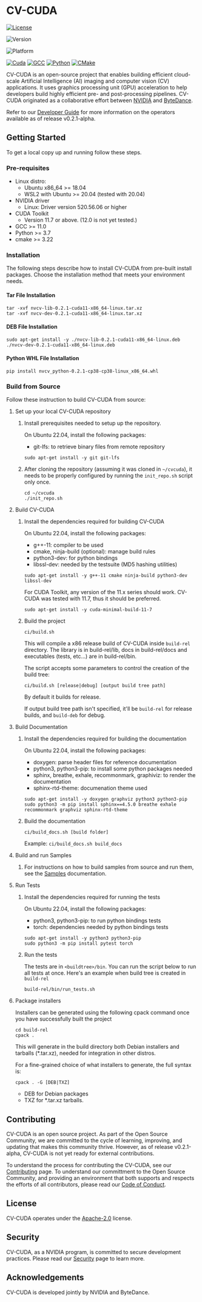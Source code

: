 # CV-CUDA

[![License](https://img.shields.io/badge/License-Apache_2.0-yellogreen.svg)](https://opensource.org/licenses/Apache-2.0)

![Version](https://img.shields.io/badge/Version-v0.2.1--alpha-blue)

![Platform](https://img.shields.io/badge/Platform-linux--64_%7C_win--64_wsl2-gray)

[![Cuda](https://img.shields.io/badge/CUDA-v11.7-%2376B900?logo=nvidia)](https://developer.nvidia.com/cuda-toolkit-archive)
[![GCC](https://img.shields.io/badge/GCC-v11.0-yellow)](https://gcc.gnu.org/gcc-11/changes.html)
[![Python](https://img.shields.io/badge/python-v3.7_%7c_v3.8_%7c_v3.9_%7c_v3.10-blue?logo=python)](https://www.python.org/)
[![CMake](https://img.shields.io/badge/CMake-v3.22-%23008FBA?logo=cmake)](https://cmake.org/)

CV-CUDA is an open-source project that enables building efficient cloud-scale
Artificial Intelligence (AI) imaging and computer vision (CV) applications. It
uses graphics processing unit (GPU) acceleration to help developers build highly
efficient pre- and post-processing pipelines. CV-CUDA originated as a
collaborative effort between [NVIDIA][NVIDIA Develop] and [ByteDance][ByteDance].

Refer to our [Developer Guide](DEVELOPER_GUIDE.md) for more information on the
operators available as of release v0.2.1-alpha.

## Getting Started

To get a local copy up and running follow these steps.

### Pre-requisites

- Linux distro:
  - Ubuntu x86_64 >= 18.04
  - WSL2 with Ubuntu >= 20.04 (tested with 20.04)
- NVIDIA driver
    - Linux: Driver version 520.56.06 or higher
- CUDA Toolkit
    - Version 11.7 or above. (12.0 is not yet tested.)
- GCC >= 11.0
- Python >= 3.7
- cmake >= 3.22

### Installation

The following steps describe how to install CV-CUDA from pre-built install
packages. Choose the installation method that meets your environment needs.

#### Tar File Installation

```shell
tar -xvf nvcv-lib-0.2.1-cuda11-x86_64-linux.tar.xz
tar -xvf nvcv-dev-0.2.1-cuda11-x86_64-linux.tar.xz
```

#### DEB File Installation

```shell
sudo apt-get install -y ./nvcv-lib-0.2.1-cuda11-x86_64-linux.deb ./nvcv-dev-0.2.1-cuda11-x86_64-linux.deb
```

#### Python WHL File Installation

```shell
pip install nvcv_python-0.2.1-cp38-cp38-linux_x86_64.whl
```

### Build from Source

Follow these instruction to build CV-CUDA from source:

1. Set up your local CV-CUDA repository

    1. Install prerequisites needed to setup up the repository.

       On Ubuntu 22.04, install the following packages:
       - git-lfs: to retrieve binary files from remote repository

       ```shell
       sudo apt-get install -y git git-lfs
       ```

    2. After cloning the repository (assuming it was cloned in `~/cvcuda`),
       it needs to be properly configured by running the `init_repo.sh` script only once.

       ```shell
       cd ~/cvcuda
       ./init_repo.sh
       ```

1. Build CV-CUDA

    1. Install the dependencies required for building CV-CUDA

       On Ubuntu 22.04, install the following packages:
       - g++-11: compiler to be used
       - cmake, ninja-build (optional): manage build rules
       - python3-dev: for python bindings
       - libssl-dev: needed by the testsuite (MD5 hashing utilities)

       ```shell
       sudo apt-get install -y g++-11 cmake ninja-build python3-dev libssl-dev
       ```

       For CUDA Toolkit, any version of the 11.x series should work.
       CV-CUDA was tested with 11.7, thus it should be preferred.

       ```shell
       sudo apt-get install -y cuda-minimal-build-11-7
       ```

    2. Build the project

       ```shell
       ci/build.sh
       ```

       This will compile a x86 release build of CV-CUDA inside `build-rel` directory.
       The library is in build-rel/lib, docs in build-rel/docs and executables
       (tests, etc...) are in build-rel/bin.

       The script accepts some parameters to control the creation of the build tree:

       ```shell
       ci/build.sh [release|debug] [output build tree path]
       ```

       By default it builds for release.

       If output build tree path isn't specified, it'll be `build-rel` for release
       builds, and `build-deb` for debug.

1. Build Documentation

    1. Install the dependencies required for building the documentation

       On Ubuntu 22.04, install the following packages:
       - doxygen: parse header files for reference documentation
       - python3, python3-pip: to install some python packages needed
       - sphinx, breathe, exhale, recommonmark, graphiviz: to render the documentation
       - sphinx-rtd-theme: documenation theme used

       ```shell
       sudo apt-get install -y doxygen graphviz python3 python3-pip
       sudo python3 -m pip install sphinx==4.5.0 breathe exhale recommonmark graphviz sphinx-rtd-theme
       ```

    2. Build the documentation
       ```shell
       ci/build_docs.sh [build folder]
       ```

       Example:
       `ci/build_docs.sh build_docs`

1. Build and run Samples

   1. For instructions on how to build samples from source and run them, see the [Samples](samples/README.md) documentation.

1. Run Tests

   1. Install the dependencies required for running the tests

       On Ubuntu 22.04, install the following packages:
       - python3, python3-pip: to run python bindings tests
       - torch: dependencies needed by python bindings tests

       ```shell
       sudo apt-get install -y python3 python3-pip
       sudo python3 -m pip install pytest torch
       ```

   2. Run the tests

       The tests are in `<buildtree>/bin`. You can run the script below to run all
       tests at once. Here's an example when build tree is created in `build-rel`

       ```shell
       build-rel/bin/run_tests.sh
       ```

1. Package installers

   Installers can be generated using the following cpack command once you have successfully built the project

   ```shell
   cd build-rel
   cpack .
   ```

   This will generate in the build directory both Debian installers and tarballs
   (\*.tar.xz), needed for integration in other distros.

   For a fine-grained choice of what installers to generate, the full syntax is:

   ```shell
   cpack . -G [DEB|TXZ]
   ```

   - DEB for Debian packages
   - TXZ for \*.tar.xz tarballs.

## Contributing

CV-CUDA is an open source project. As part of the Open Source Community, we are
committed to the cycle of learning, improving, and updating that makes this
community thrive. However, as of release v0.2.1-alpha, CV-CUDA is not yet ready
for external contributions.

To understand the process for contributing the CV-CUDA, see our
[Contributing](CONTRIBUTING.md) page. To understand our committment to the Open
Source Community, and providing an environment that both supports and respects
the efforts of all contributors, please read our
[Code of Conduct](CODE_OF_CONDUCT.md).

## License

CV-CUDA operates under the [Apache-2.0](LICENSE.md) license.

## Security

CV-CUDA, as a NVIDIA program, is committed to secure development practices.
Please read our [Security](SECURITY.md) page to learn more.

## Acknowledgements

CV-CUDA is developed jointly by NVIDIA and ByteDance.

[NVIDIA Develop]: https://developer.nvidia.com/
[ByteDance]: https://www.bytedance.com/
